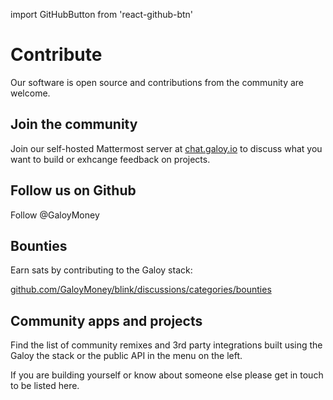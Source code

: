import GitHubButton from 'react-github-btn'

# Contribute

Our software is open source and contributions from the community are welcome.

## Join the community

Join our self-hosted Mattermost server at [chat.galoy.io](https://chat.galoy.io) to discuss what you want to build or exhcange feedback on projects.

## Follow us on Github

<GitHubButton href="https://github.com/GaloyMoney" data-color-scheme="no-preference: dark; light: light; dark: dark;" data-size="large" data-show-count="true" aria-label="Follow @GaloyMoney on GitHub">Follow @GaloyMoney</GitHubButton>

## Bounties

Earn sats by contributing to the Galoy stack:

[github.com/GaloyMoney/blink/discussions/categories/bounties](https://github.com/GaloyMoney/blink/discussions/categories/bounties)

## Community apps and projects

Find the list of community remixes and 3rd party integrations built using the Galoy the stack or the public API in the menu on the left.

If you are building yourself or know about someone else please get in touch to be listed here.
